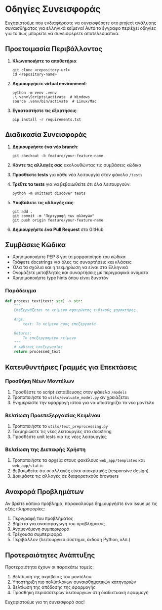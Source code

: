 # Οδηγίες Συνεισφοράς

Ευχαριστούμε που ενδιαφέρεστε να συνεισφέρετε στο project ανάλυσης συναισθήματος για ελληνικά κείμενα! Αυτό το έγγραφο περιέχει οδηγίες για το πώς μπορείτε να συνεισφέρετε αποτελεσματικά.

## Προετοιμασία Περιβάλλοντος

1. **Κλωνοποιήστε το αποθετήριο**:
   ```
   git clone <repository-url>
   cd <repository-name>
   ```

2. **Δημιουργήστε virtual environment**:
   ```
   python -m venv .venv
   .\.venv\Scripts\activate  # Windows
   source .venv/bin/activate  # Linux/Mac
   ```

3. **Εγκαταστήστε τις εξαρτήσεις**:
   ```
   pip install -r requirements.txt
   ```

## Διαδικασία Συνεισφοράς

1. **Δημιουργήστε ένα νέο branch**:
   ```
   git checkout -b feature/your-feature-name
   ```

2. **Κάντε τις αλλαγές σας** ακολουθώντας τις συμβάσεις κώδικα

3. **Προσθέστε tests** για κάθε νέα λειτουργία στον φάκελο `/tests`

4. **Τρέξτε τα tests** για να βεβαιωθείτε ότι όλα λειτουργούν:
   ```
   python -m unittest discover tests
   ```

5. **Υποβάλετε τις αλλαγές σας**:
   ```
   git add .
   git commit -m "Περιγραφή των αλλαγών"
   git push origin feature/your-feature-name
   ```

6. **Δημιουργήστε ένα Pull Request** στο GitHub

## Συμβάσεις Κώδικα

- Χρησιμοποιήστε PEP 8 για τη μορφοποίηση του κώδικα
- Γράφετε docstrings για όλες τις συναρτήσεις και κλάσεις
- Όλα τα σχόλια και η τεκμηρίωση να είναι στα Ελληνικά
- Ονομάζετε μεταβλητές και συναρτήσεις με περιγραφικά ονόματα
- Χρησιμοποιήστε type hints όπου είναι δυνατόν

### Παράδειγμα

```python
def process_text(text: str) -> str:
    """
    Επεξεργάζεται το κείμενο αφαιρώντας ειδικούς χαρακτήρες.
    
    Args:
        text: Το κείμενο προς επεξεργασία
        
    Returns:
        Το επεξεργασμένο κείμενο
    """
    # κώδικας επεξεργασίας
    return processed_text
```

## Κατευθυντήριες Γραμμές για Επεκτάσεις

### Προσθήκη Νέων Μοντέλων

1. Προσθέστε το script εκπαίδευσης στον φάκελο `/models`
2. Τροποποιήστε το `utils/evaluate_model.py` αν χρειάζεται
3. Ενημερώστε την εφαρμογή ιστού για να υποστηρίζει το νέο μοντέλο

### Βελτίωση Προεπεξεργασίας Κειμένου

1. Τροποποιήστε το `utils/text_preprocessing.py`
2. Τεκμηριώστε τις νέες λειτουργίες στο docstring
3. Προσθέστε unit tests για τις νέες λειτουργίες

### Βελτίωση της Διεπαφής Χρήστη

1. Τροποποιήστε τα αρχεία στους φακέλους `web_app/templates` και `web_app/static`
2. Βεβαιωθείτε ότι οι αλλαγές είναι αποκριτικές (responsive design)
3. Δοκιμάστε τις αλλαγές σε διαφορετικούς browsers

## Αναφορά Προβλημάτων

Αν βρείτε κάποιο πρόβλημα, παρακαλούμε δημιουργήστε ένα issue με τις εξής πληροφορίες:

1. Περιγραφή του προβλήματος
2. Βήματα για αναπαραγωγή του προβλήματος
3. Αναμενόμενη συμπεριφορά
4. Τρέχουσα συμπεριφορά
5. Περιβάλλον (λειτουργικό σύστημα, έκδοση Python, κλπ.)

## Προτεραιότητες Ανάπτυξης

Προτεραιότητα έχουν οι παρακάτω τομείς:

1. Βελτίωση της ακρίβειας του μοντέλου
2. Υποστήριξη πιο πολύπλοκων συναισθηματικών κατηγοριών
3. Βελτίωση της απόδοσης της εφαρμογής
4. Προσθήκη περισσότερων λειτουργιών στη διαδικτυακή εφαρμογή

Ευχαριστούμε για τη συνεισφορά σας!    